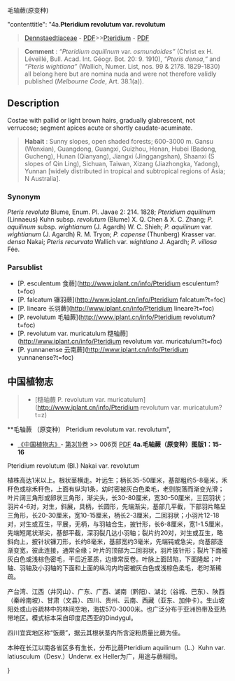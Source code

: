 毛轴蕨(原变种)

 

  "contenttitle": "4a.**Pteridium revolutum var. revolutum**

> [Dennstaedtiaceae](http://www.iplant.cn/info/Dennstaedtiaceae?t=foc) - [PDF](http://www.iplant.cn/foc/pdf/Dennstaedtiaceae.pdf)>>[Pteridium](http://www.iplant.cn/info/Pteridium?t=foc) - [PDF](http://www.iplant.cn/foc/pdf/Pteridium.pdf)


> **Comment** : 
> *“Pteridium aquilinum* var. *osmundoides”* (Christ ex H. Léveillé, Bull. Acad. Int. Géogr. Bot. 20: 9. 1910), *“Pteris densa*,*“* and *“Pteris wightiana”* (Wallich, Numer. List, nos. 99 & 2178. 1829-1830) all belong here but are nomina nuda and were not therefore validly published (*Melbourne Code*, Art. 38.1(a)).

## Description

Costae with pallid or light brown hairs, gradually glabrescent, not verrucose; segment apices acute or shortly caudate-acuminate.


> **Habait** : 
> Sunny slopes, open shaded forests; 600-3000 m. Gansu (Wenxian), Guangdong, Guangxi, Guizhou, Henan, Hubei (Badong, Gucheng), Hunan (Qianyang), Jiangxi (Jinggangshan), Shaanxi (S slopes of Qin Ling), Sichuan, Taiwan, Xizang (Jiazhongka, Yadong), Yunnan [widely distributed in tropical and subtropical regions of Asia; N Australia].

### Synonym
*Pteris revoluta* Blume, Enum. Pl. Javae 2: 214. 1828; *Pteridium aquilinum* (Linnaeus) Kuhn subsp. *revolutum* (Blume) X. Q. Chen & X. C. Zhang; *P. aquilinum* subsp. *wightianum* (J. Agardh) W. C. Shieh; *P. aquilinum* var. *wightianum* (J. Agardh) R. M. Tryon; *P. capense* (Thunberg) Krasser var. *densa* Nakai; *Pteris recurvata* Wallich var. *wightiana* J. Agardh; *P. villosa* Fée.

### Parsublist

* [P.  esculentum  食蕨](http://www.iplant.cn/info/Pteridium esculentum?t=foc)
* [P.  falcatum  镰羽蕨](http://www.iplant.cn/info/Pteridium falcatum?t=foc)
* [P.  lineare  长羽蕨](http://www.iplant.cn/info/Pteridium lineare?t=foc)
* [P.  revolutum  毛轴蕨](http://www.iplant.cn/info/Pteridium revolutum?t=foc)
* [P.  revolutum var. muricatulum  糙轴蕨](http://www.iplant.cn/info/Pteridium revolutum var. muricatulum?t=foc)
* [P.  yunnanense  云南蕨](http://www.iplant.cn/info/Pteridium yunnanense?t=foc)

## 中国植物志

> * [糙轴蕨  P.  revolutum var. muricatulum](http://www.iplant.cn/info/Pteridium revolutum var. muricatulum?t=z)


**毛轴蕨 （原变种） Pteridium revolutum var. revolutum",


* [《中国植物志》](http://www.iplant.cn/frps)- [第3(1)卷](http://www.iplant.cn/frps/vol/3(1)) >> 006页 [PDF](http://www.iplant.cn/frps/pdf/3(1)/006.PDF)
**4a.毛轴蕨（原变种）图版1：15-16**

Pteridium revolutum (Bl.) Nakai var. revolutum

植株高达1米以上。根状茎横走。叶远生；柄长35-50厘米，基部粗约5-8毫米，禾秆色或棕禾秆色，上面有纵沟1条，幼时密被灰白色柔毛，老则脱落而渐变光滑；叶片阔三角形或卵状三角形，渐尖头，长30-80厘米，宽30-50厘米，三回羽状；羽片4-6对，对生，斜展，具柄，长圆形，先端渐尖，基部几平截，下部羽片略呈三角形，长20-30厘米，宽10-15厘米，柄长2-3厘米，二回羽状；小羽片12-18对，对生或互生，平展，无柄，与羽轴合生，披针形，长6-8厘米，宽1-1.5厘米，先端短尾状渐尖，基部平截，深羽裂几达小羽轴；裂片约20对，对生或互生，略斜向上，披针状镰刀形，长约8毫米，基部宽约3毫米，先端钝或急尖，向基部逐渐变宽，彼此连接，通常全缘；叶片的顶部为二回羽状，羽片披针形；裂片下面被灰白色或浅棕色密毛，干后近革质，边缘常反卷。叶脉上面凹陷，下面隆起；叶轴、羽轴及小羽轴的下面和上面的纵沟内均密被灰白色或浅棕色柔毛，老时渐稀疏。

产台湾、江西（井冈山）、广东、广西、湖南（黔阳）、湖北（谷城、巴东）、陕西（秦岭南坡）、甘肃（文县）、四川、贵州、云南、西藏（亚东、加仲卡）。生山坡阳处或山谷疏林中的林间空地，海拔570-3000米。也广泛分布于亚洲热带及亚热带地区。模式标本采自印度尼西亚的Dindygul。

四川宜宾地区称“饭蕨”，据云其根状茎内所含淀粉质量比蕨为佳。

本种在长江以南各省区多有生长，分布比蕨Pteridium aquilinum（L.）Kuhn var.　latiusculum（Desv.）Underw. ex Heller为广，用途与蕨相同。

}
